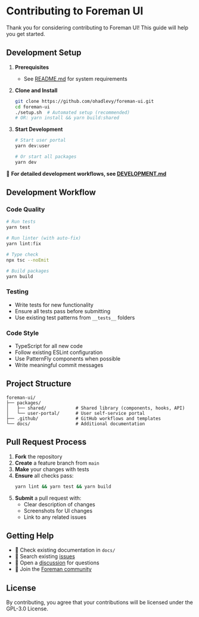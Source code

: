 # Contributing to Foreman UI

Thank you for considering contributing to Foreman UI! This guide will help you get started.

## Development Setup

1. **Prerequisites**
   - See [README.md](./README.md#prerequisites) for system requirements

2. **Clone and Install**
   ```bash
   git clone https://github.com/ohadlevy/foreman-ui.git
   cd foreman-ui
   ./setup.sh  # Automated setup (recommended)
   # OR: yarn install && yarn build:shared
   ```

3. **Start Development**
   ```bash
   # Start user portal
   yarn dev:user
   
   # Or start all packages
   yarn dev
   ```

📖 **For detailed development workflows, see [DEVELOPMENT.md](./DEVELOPMENT.md)**

## Development Workflow

### Code Quality
```bash
# Run tests
yarn test

# Run linter (with auto-fix)
yarn lint:fix

# Type check
npx tsc --noEmit

# Build packages
yarn build
```

### Testing
- Write tests for new functionality
- Ensure all tests pass before submitting
- Use existing test patterns from `__tests__` folders

### Code Style
- TypeScript for all new code
- Follow existing ESLint configuration
- Use PatternFly components when possible
- Write meaningful commit messages

## Project Structure

```
foreman-ui/
├── packages/
│   ├── shared/           # Shared library (components, hooks, API)
│   └── user-portal/      # User self-service portal
├── .github/              # GitHub workflows and templates
└── docs/                 # Additional documentation
```

## Pull Request Process

1. **Fork** the repository
2. **Create** a feature branch from `main`
3. **Make** your changes with tests
4. **Ensure** all checks pass:
   ```bash
   yarn lint && yarn test && yarn build
   ```
5. **Submit** a pull request with:
   - Clear description of changes
   - Screenshots for UI changes
   - Link to any related issues

## Getting Help

- 📖 Check existing documentation in `docs/`
- 🐛 Search existing [issues](https://github.com/ohadlevy/foreman-ui/issues)
- 💬 Open a [discussion](https://github.com/ohadlevy/foreman-ui/discussions) for questions
- 🚀 Join the [Foreman community](https://community.theforeman.org/)

## License

By contributing, you agree that your contributions will be licensed under the GPL-3.0 License.